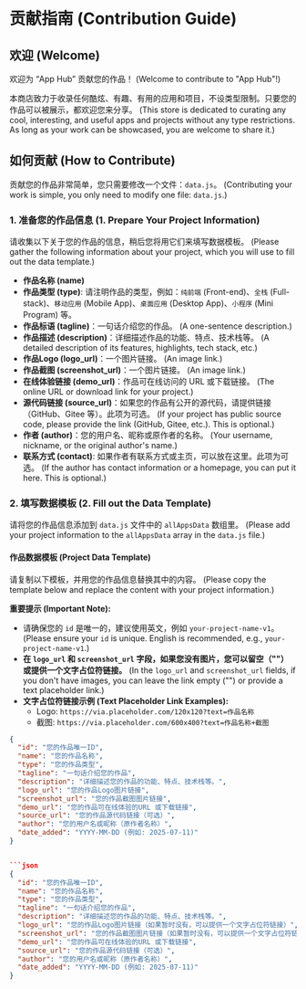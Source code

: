 # 贡献指南 (Contribution Guide)

## 欢迎 (Welcome)

欢迎为 “App Hub” 贡献您的作品！ (Welcome to contribute to "App Hub"!)

本商店致力于收录任何酷炫、有趣、有用的应用和项目，不设类型限制。只要您的作品可以被展示，都欢迎您来分享。
(This store is dedicated to curating any cool, interesting, and useful apps and projects without any type restrictions. As long as your work can be showcased, you are welcome to share it.)

## 如何贡献 (How to Contribute)

贡献您的作品非常简单，您只需要修改一个文件：`data.js`。
(Contributing your work is simple, you only need to modify one file: `data.js`.)

### 1. 准备您的作品信息 (1. Prepare Your Project Information)

请收集以下关于您的作品的信息，稍后您将用它们来填写数据模板。
(Please gather the following information about your project, which you will use to fill out the data template.)

* **作品名称 (name)**
* **作品类型 (type)**: 请注明作品的类型，例如：`纯前端` (Front-end)、`全栈` (Full-stack)、`移动应用` (Mobile App)、`桌面应用` (Desktop App)、`小程序` (Mini Program) 等。
* **作品标语 (tagline)**：一句话介绍您的作品。 (A one-sentence description.)
* **作品描述 (description)**：详细描述作品的功能、特点、技术栈等。 (A detailed description of its features, highlights, tech stack, etc.)
* **作品Logo (logo_url)**：一个图片链接。 (An image link.)
* **作品截图 (screenshot_url)**：一个图片链接。 (An image link.)
* **在线体验链接 (demo_url)**：作品可在线访问的 URL 或下载链接。 (The online URL or download link for your project.)
* **源代码链接 (source_url)**：如果您的作品有公开的源代码，请提供链接（GitHub、Gitee 等）。此项为可选。 (If your project has public source code, please provide the link (GitHub, Gitee, etc.). This is optional.)
* **作者 (author)**：您的用户名、昵称或原作者的名称。 (Your username, nickname, or the original author's name.)
* **联系方式 (contact)**: 如果作者有联系方式或主页，可以放在这里。此项为可选。 (If the author has contact information or a homepage, you can put it here. This is optional.)

### 2. 填写数据模板 (2. Fill out the Data Template)

请将您的作品信息添加到 `data.js` 文件中的 `allAppsData` 数组里。
(Please add your project information to the `allAppsData` array in the `data.js` file.)

#### **作品数据模板 (Project Data Template)**

请复制以下模板，并用您的作品信息替换其中的内容。
(Please copy the template below and replace the content with your project information.)

**重要提示 (Important Note):**

* 请确保您的 `id` 是唯一的，建议使用英文，例如 `your-project-name-v1`。
    (Please ensure your `id` is unique. English is recommended, e.g., `your-project-name-v1`.)
* **在 `logo_url` 和 `screenshot_url` 字段，如果您没有图片，您可以留空（""）或提供一个文字占位符链接。**
    (In the `logo_url` and `screenshot_url` fields, if you don't have images, you can leave the link empty ("") or provide a text placeholder link.)
* **文字占位符链接示例 (Text Placeholder Link Examples):**
    * Logo: `https://via.placeholder.com/120x120?text=作品名称`
    * 截图: `https://via.placeholder.com/600x400?text=作品名称+截图`

```json
{
  "id": "您的作品唯一ID",
  "name": "您的作品名称",
  "type": "您的作品类型",
  "tagline": "一句话介绍您的作品",
  "description": "详细描述您的作品的功能、特点、技术栈等。",
  "logo_url": "您的作品Logo图片链接",
  "screenshot_url": "您的作品截图图片链接",
  "demo_url": "您的作品可在线体验的URL 或下载链接",
  "source_url": "您的作品源代码链接（可选）",
  "author": "您的用户名或昵称（原作者名称）",
  "date_added": "YYYY-MM-DD (例如: 2025-07-11)"
}


```json
{
  "id": "您的作品唯一ID",
  "name": "您的作品名称",
  "type": "您的作品类型",
  "tagline": "一句话介绍您的作品",
  "description": "详细描述您的作品的功能、特点、技术栈等。",
  "logo_url": "您的作品Logo图片链接（如果暂时没有，可以提供一个文字占位符链接）",
  "screenshot_url": "您的作品截图图片链接（如果暂时没有，可以提供一个文字占位符链接）",
  "demo_url": "您的作品可在线体验的URL 或下载链接",
  "source_url": "您的作品源代码链接（可选）",
  "author": "您的用户名或昵称（原作者名称）",
  "date_added": "YYYY-MM-DD (例如: 2025-07-11)"
}



